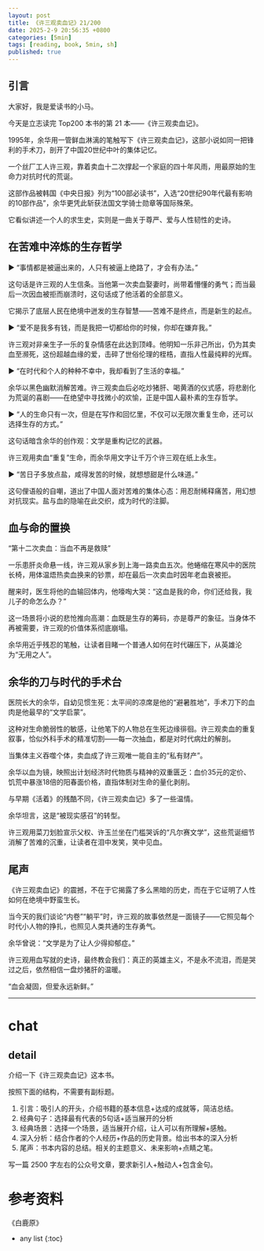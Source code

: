 ```yaml
---
layout: post
title: 《许三观卖血记》21/200
date: 2025-2-9 20:56:35 +0800
categories: [5min]
tags: [reading, book, 5min, sh]
published: true
---
```


## 引言  

大家好，我是爱读书的小马。

今天是立志读完 Top200 本书的第 21 本——《许三观卖血记》。

1995年，余华用一管鲜血淋漓的笔触写下《许三观卖血记》，这部小说如同一把锋利的手术刀，剖开了中国20世纪中叶的集体记忆。

一个丝厂工人许三观，靠着卖血十二次撑起一个家庭的四十年风雨，用最原始的生命力对抗时代的荒诞。

这部作品被韩国《中央日报》列为“100部必读书”，入选“20世纪90年代最有影响的10部作品”，余华更凭此斩获法国文学骑士勋章等国际殊荣。

它看似讲述一个人的求生史，实则是一曲关于尊严、爱与人性韧性的史诗。  


## 在苦难中淬炼的生存哲学  

▶ “事情都是被逼出来的，人只有被逼上绝路了，才会有办法。”  

   这句话是许三观的人生信条。当他第一次卖血娶妻时，尚带着懵懂的勇气；而当最后一次因血被拒而崩溃时，这句话成了他活着的全部意义。
   
   它揭示了底层人民在绝境中迸发的生存智慧——苦难不是终点，而是新生的起点。  

▶ “爱不是我多有钱，而是我把一切都给你的时候，你却在嫌弃我。”  

   许三观对非亲生子一乐的复杂情感在此达到顶峰。他明知一乐非己所出，仍为其卖血至濒死，这份超越血缘的爱，击碎了世俗伦理的桎梏，直指人性最纯粹的光辉。  

▶ “在时代和个人的种种不幸中，我却看到了生活的幸福。”  

   余华以黑色幽默消解苦难。许三观卖血后必吃炒猪肝、喝黄酒的仪式感，将悲剧化为荒诞的喜剧——在绝望中寻找微小的欢愉，正是中国人最朴素的生存哲学。  

▶ “人的生命只有一次，但是在写作和回忆里，不仅可以无限次重复生命，还可以选择生存的方式。”  

   这句话暗含余华的创作观：文学是重构记忆的武器。
   
   许三观用卖血“重复”生命，而余华用文字让千万个许三观在纸上永生。  

▶ “苦日子多放点盐，咸得发苦的时候，就想想甜是什么味道。”  

   这句俚语般的自嘲，道出了中国人面对苦难的集体心态：用忍耐稀释痛苦，用幻想对抗现实。盐与血的隐喻在此交织，成为时代的注脚。  

## 血与命的置换  

“第十二次卖血：当血不再是救赎”  

一乐患肝炎命悬一线，许三观从家乡到上海一路卖血五次。他蜷缩在寒风中的医院长椅，用体温焐热卖血换来的钞票，却在最后一次卖血时因年老血衰被拒。

醒来时，医生将他的血输回体内，他嚎啕大哭：“这血是我的命，你们还给我，我儿子的命怎么办？” 

这一场景将小说的悲怆推向高潮：血既是生存的筹码，亦是尊严的象征。当身体不再被需要，许三观的价值体系彻底崩塌。

余华用近乎残忍的笔触，让读者目睹一个普通人如何在时代碾压下，从英雄沦为“无用之人”。  

## 余华的刀与时代的手术台

医院长大的余华，自幼见惯生死：太平间的凉席是他的“避暑胜地”，手术刀下的血肉是他最早的“文学启蒙”。

这种对生命脆弱性的敏感，让他笔下的人物总在生死边缘徘徊。许三观卖血的重复叙事，恰似外科手术的精准切割——每一次抽血，都是对时代病灶的解剖。  

当集体主义吞噬个体，卖血成了许三观唯一能自主的“私有财产”。

余华以血为镜，映照出计划经济时代物质与精神的双重匮乏：血价35元的定价、饥荒中暴涨18倍的阳春面价格，直指体制对生命的量化剥削。  

与早期《活着》的残酷不同，《许三观卖血记》多了一些温情。

余华坦言，这是“被现实感召”的转型。

许三观用菜刀划脸宣示父权、许玉兰坐在门槛哭诉的“凡尔赛文学”，这些荒诞细节消解了苦难的沉重，让读者在泪中发笑，笑中见血。  

## 尾声 

《许三观卖血记》的震撼，不在于它揭露了多么黑暗的历史，而在于它证明了人性如何在绝境中野蛮生长。

当今天的我们谈论“内卷”“躺平”时，许三观的故事依然是一面镜子——它照见每个时代小人物的挣扎，也照见人类共通的生存勇气。  

余华曾说：“文学是为了让人少得抑郁症。” 

许三观用血写就的史诗，最终教会我们：真正的英雄主义，不是永不流泪，而是哭过之后，依然相信一盘炒猪肝的温暖。  

“血会凝固，但爱永远新鲜。” 



-------------------------------------------------------------------------------------

# chat

## detail

介绍一下《许三观卖血记》这本书。

按照下面的结构，不需要有副标题。

1. 引言：吸引人的开头，介绍书籍的基本信息+达成的成就等，简洁总结。
2. 经典句子：选择最有代表的5句话+适当展开的分析
3. 经典场景：选择一个场景，适当展开介绍，让人可以有所理解+感触。
4. 深入分析：结合作者的个人经历+作品的历史背景。给出书本的深入分析
5. 尾声：书本内容的总结。相关的主题意义、未来影响+点睛之笔。

写一篇 2500 字左右的公众号文章，要求新引人+触动人+包含金句。


# 参考资料

 《白鹿原》

* any list
{:toc}